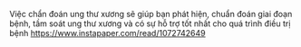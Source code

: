 Việc chẩn đoán ung thư xương sẽ giúp bạn phát hiện, chuẩn đoán giai đoạn bệnh, tầm soát ung thư xương và có sự hỗ trợ tốt nhất cho quá trình điều trị bệnh
https://www.instapaper.com/read/1072742649
